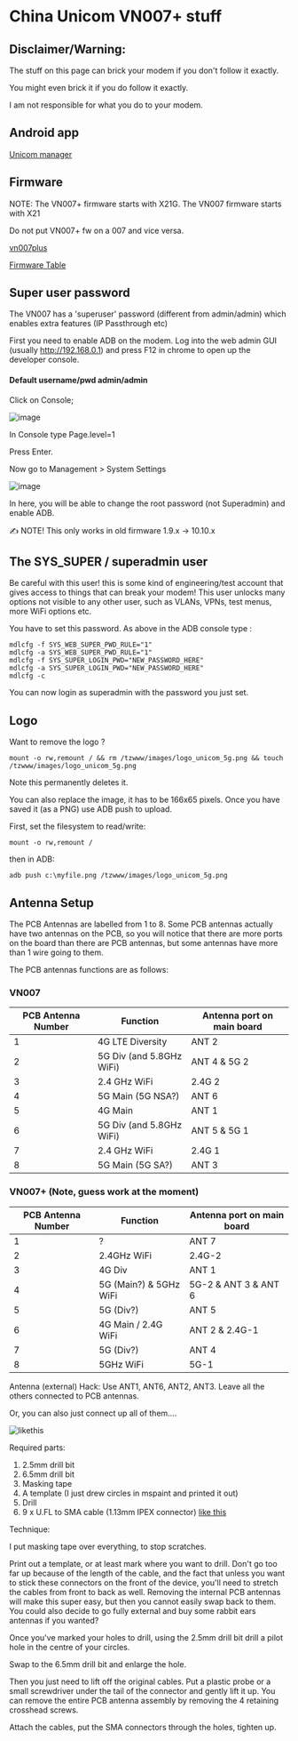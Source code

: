 # China Unicom VN007+ stuff

## Disclaimer/Warning: 

The stuff on this page can brick your modem if you don't follow it exactly. 

You might even brick it if you do follow it exactly. 

I am not responsible for what you do to your modem. 


## Android app 
[Unicom manager](/android)

## Firmware 

NOTE: The VN007+ firmware starts with X21G. 
      The VN007  firmware starts with X21 

Do not put VN007+ fw on a 007 and vice versa. 

[vn007plus](/fw/plus)

[Firmware Table](https://github.com/szescxz/vn007_history_firmware/wiki/Firmware-Table)

## Super user password 

The VN007 has a 'superuser' password (different from admin/admin) which enables extra features (IP Passthrough etc) 

First you need to enable ADB on the modem. Log into the web admin GUI (usually http://192.168.0.1) and press F12 in chrome to open up the developer console. 
#### Default username/pwd admin/admin

Click on Console;

![image](https://user-images.githubusercontent.com/112876621/216832696-37bbcba9-adbb-45ab-afa4-0f2235d9d9e4.png)

In Console type Page.level=1

Press Enter.

Now go to Management > System Settings

![image](https://user-images.githubusercontent.com/112876621/216832799-6e33fa76-bd06-470d-b372-504cbab20775.png)

In here, you will be able to change the root password (not Superadmin) and enable ADB.

✍️ NOTE! This only works in old firmware 1.9.x -> 10.10.x


## The SYS_SUPER / superadmin user 

Be careful with this user! this is some kind of engineering/test account that gives access to things that can break your modem!
This user unlocks many options not visible to any other user, such as VLANs, VPNs, test menus, more WiFi options etc. 

You have to set this password. As above in the ADB console type : 
```
mdlcfg -f SYS_WEB_SUPER_PWD_RULE="1"
mdlcfg -a SYS_WEB_SUPER_PWD_RULE="1"
mdlcfg -f SYS_SUPER_LOGIN_PWD="NEW_PASSWORD_HERE"
mdlcfg -a SYS_SUPER_LOGIN_PWD="NEW_PASSWORD_HERE"
mdlcfg -c
```

You can now login as superadmin with the password you just set. 

## Logo

Want to remove the logo ? 

```mount -o rw,remount / && rm /tzwww/images/logo_unicom_5g.png && touch /tzwww/images/logo_unicom_5g.png```

Note this permanently deletes it. 

You can also replace the image, it has to be 166x65 pixels. Once you have saved it (as a PNG) use ADB push to upload.

First, set the filesystem to read/write:

```mount -o rw,remount /``` 

then in ADB: 

```adb push c:\myfile.png /tzwww/images/logo_unicom_5g.png```

## Antenna Setup

The PCB Antennas are labelled from 1 to 8. Some PCB antennas actually have two antennas on the PCB, so you will notice
that there are more ports on the board than there are PCB antennas, but some antennas have more than 1 wire going to them.

The PCB antennas functions are as follows:

### VN007

| PCB Antenna Number | Function | Antenna port on main board | 
| ------------------ | -------- | -------------------------- |
| 1 |  4G LTE Diversity | ANT 2 |
| 2 |  5G Div (and 5.8GHz WiFi) | ANT 4 & 5G 2 | 
| 3 |  2.4 GHz WiFi  | 2.4G 2 | 
| 4 |  5G Main (5G NSA?) | ANT 6 | 
| 5 |  4G Main | ANT 1 |
| 6 |  5G Div (and 5.8GHz WiFi) | ANT 5 & 5G 1 | 
| 7 |  2.4 GHz WiFi | 2.4G 1 | 
| 8 |  5G Main (5G SA?) | ANT 3 |  

### VN007+  (Note, guess work at the moment)

| PCB Antenna Number | Function | Antenna port on main board | 
| ------------------ | -------- | -------------------------- |
| 1 | ? | ANT 7 |
| 2 | 2.4GHz WiFi | 2.4G-2 | 
| 3 | 4G Div  | ANT 1 | 
| 4 | 5G (Main?) & 5GHz WiFi | 5G-2 & ANT 3 & ANT 6 |
| 5 | 5G (Div?) | ANT 5 | 
| 6 | 4G Main / 2.4G WiFi|  ANT 2 & 2.4G-1  | 
| 7 | 5G (Div?) | ANT 4 | 
| 8 | 5GHz WiFi | 5G-1 | 

Antenna (external) Hack: Use ANT1, ANT6, ANT2, ANT3. Leave all the others connected to PCB antennas. 

Or, you can also just connect up all of them....

![likethis](/img/mod1.jpg)


Required parts: 

1. 2.5mm drill bit 
2. 6.5mm drill bit
3. Masking tape
4. A template (I just drew circles in mspaint and printed it out)
5. Drill
6. 9 x U.FL to SMA cable (1.13mm IPEX connector) [like this](https://www.amazon.co.uk/gp/product/B0931T2SKZ)

Technique: 

I put masking tape over everything, to stop scratches. 

Print out a template, or at least mark where you want to drill. Don't go too far up because of the length of the cable, and the fact that unless you want to stick these connectors on the front of the device, you'll need to stretch the cables from front to back as well. Removing the internal PCB antennas will make this super easy, but then you cannot easily swap back to them. You could also decide to go fully external and buy some rabbit ears antennas if you wanted? 

Once you've marked your holes to drill, using the 2.5mm drill bit drill a pilot hole in the centre of your circles. 

Swap to the 6.5mm drill bit and enlarge the hole. 

Then you just need to lift off the original cables. Put a plastic probe or a small screwdriver under the tail of the connector and gently lift it up. 
You can remove the entire PCB antenna assembly by removing the 4 retaining crosshead screws. 

Attach the cables, put the SMA connectors through the holes, tighten up. 
